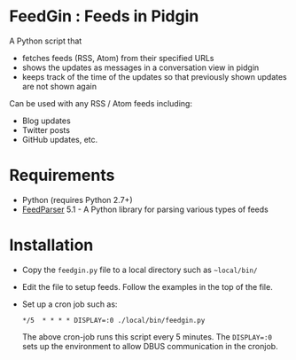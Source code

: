 # FeedGin : Feeds in Pidgin
A Python script that

  * fetches feeds (RSS, Atom) from their specified URLs
  * shows the updates as messages in a conversation view in pidgin
  * keeps track of the time of the updates so that previously shown updates are not shown again

Can be used with any RSS / Atom feeds including:

  * Blog updates
  * Twitter posts
  * GitHub updates, etc.

# Requirements

  * Python (requires Python 2.7+)
  * [FeedParser][FP] 5.1 - A Python library for parsing various types of feeds

  [FP]: http://code.google.com/p/feedparser

# Installation

  * Copy the `feedgin.py` file to a local directory such as `~local/bin/`
  * Edit the file to setup feeds. Follow the examples in the top of the file.
  * Set up a cron job such as:

    `*/5  * * * * DISPLAY=:0 ./local/bin/feedgin.py`

    The above cron-job runs this script every 5 minutes. The `DISPLAY=:0` sets up the environment to allow DBUS communication in the cronjob.
